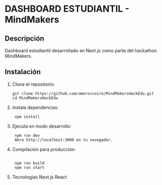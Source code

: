 # DASHBOARD ESTUDIANTIL - MindMakers

## Descripción
Dashboard estudiantil desarrollado en Next.js como parte del hackathon MindMakers.

## Instalación

1. Clona el repositorio:
   ```
   git clone https://github.com/amoroccoire/MindMakersHackEdu.git
   cd MindMakersHackEdu
2. Instala dependencias:

   ```
    npm install
   
3. Ejecuta en modo desarrollo:

   ```
    npm run dev
    Abre http://localhost:3000 en tu navegador.

4. Compilación para producción:

   ```

    npm run build
    npm run start
5. Tecnologías
    Next.js
    React
